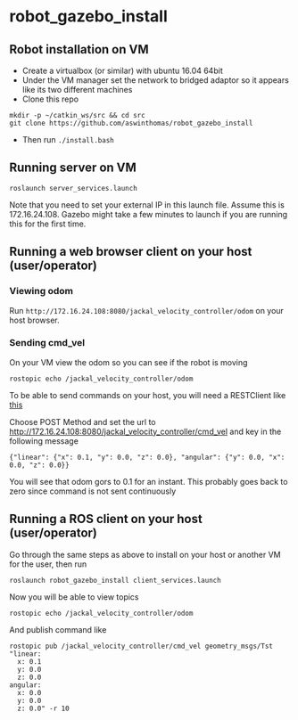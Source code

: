 # robot_gazebo_install

## Robot installation on VM

- Create a virtualbox (or similar) with ubuntu 16.04 64bit
- Under the VM manager set the network to bridged adaptor so it appears like its two different machines
- Clone this repo
```
mkdir -p ~/catkin_ws/src && cd src
git clone https://github.com/aswinthomas/robot_gazebo_install
```
- Then run ```./install.bash```

## Running server on VM

```roslaunch server_services.launch```

Note that you need to set your external IP in this launch file. Assume this is 172.16.24.108. Gazebo might take a few minutes to launch if you are running this for the first time.

## Running a web browser client on your host (user/operator)

### Viewing odom
Run ```http://172.16.24.108:8080/jackal_velocity_controller/odom``` on your host browser.

### Sending cmd_vel
On your VM view the odom so you can see if the robot is moving
```
rostopic echo /jackal_velocity_controller/odom
```
To be able to send commands on your host, you will need a RESTClient like [this](https://addons.mozilla.org/en-US/firefox/addon/restclient/)

Choose POST Method and set the url to http://172.16.24.108:8080/jackal_velocity_controller/cmd_vel and key in the following message
```
{"linear": {"x": 0.1, "y": 0.0, "z": 0.0}, "angular": {"y": 0.0, "x": 0.0, "z": 0.0}}
```
You will see that odom gors to 0.1 for an instant. This probably goes back to zero since command is not sent continuously

## Running a ROS client on your host (user/operator)

Go through the same steps as above to install on your host or another VM for the user, then run
```
roslaunch robot_gazebo_install client_services.launch
```

Now you will be able to view topics
```
rostopic echo /jackal_velocity_controller/odom
```

And publish command like
```
rostopic pub /jackal_velocity_controller/cmd_vel geometry_msgs/Tst "linear:
  x: 0.1
  y: 0.0
  z: 0.0
angular:
  x: 0.0
  y: 0.0
  z: 0.0" -r 10
```
```

